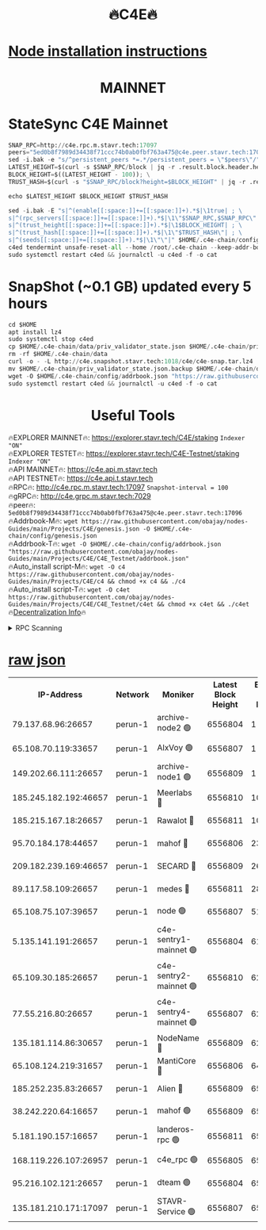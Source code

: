 <h1 align="center"> 🔥C4E🔥</h1>

[Node installation instructions](https://github.com/obajay/nodes-Guides/tree/main/Projects/C4E)
=

<h1 align="center"> MAINNET</h1>

# StateSync C4E Mainnet
```python
SNAP_RPC=http://c4e.rpc.m.stavr.tech:17097
peers="5ed0b8f7989d34438f71ccc74b0ab0fbf763a475@c4e.peer.stavr.tech:17096"
sed -i.bak -e "s/^persistent_peers *=.*/persistent_peers = \"$peers\"/" $HOME/.c4e-chain/config/config.toml
LATEST_HEIGHT=$(curl -s $SNAP_RPC/block | jq -r .result.block.header.height); \
BLOCK_HEIGHT=$((LATEST_HEIGHT - 100)); \
TRUST_HASH=$(curl -s "$SNAP_RPC/block?height=$BLOCK_HEIGHT" | jq -r .result.block_id.hash)

echo $LATEST_HEIGHT $BLOCK_HEIGHT $TRUST_HASH

sed -i.bak -E "s|^(enable[[:space:]]+=[[:space:]]+).*$|\1true| ; \
s|^(rpc_servers[[:space:]]+=[[:space:]]+).*$|\1\"$SNAP_RPC,$SNAP_RPC\"| ; \
s|^(trust_height[[:space:]]+=[[:space:]]+).*$|\1$BLOCK_HEIGHT| ; \
s|^(trust_hash[[:space:]]+=[[:space:]]+).*$|\1\"$TRUST_HASH\"| ; \
s|^(seeds[[:space:]]+=[[:space:]]+).*$|\1\"\"|" $HOME/.c4e-chain/config/config.toml
c4ed tendermint unsafe-reset-all --home /root/.c4e-chain --keep-addr-book
sudo systemctl restart c4ed && journalctl -u c4ed -f -o cat
```
# SnapShot (~0.1 GB) updated every 5 hours
```python
cd $HOME
apt install lz4
sudo systemctl stop c4ed
cp $HOME/.c4e-chain/data/priv_validator_state.json $HOME/.c4e-chain/priv_validator_state.json.backup
rm -rf $HOME/.c4e-chain/data
curl -o - -L http://c4e.snapshot.stavr.tech:1018/c4e/c4e-snap.tar.lz4 | lz4 -c -d - | tar -x -C $HOME/.c4e-chain --strip-components 2
mv $HOME/.c4e-chain/priv_validator_state.json.backup $HOME/.c4e-chain/data/priv_validator_state.json
wget -O $HOME/.c4e-chain/config/addrbook.json "https://raw.githubusercontent.com/obajay/nodes-Guides/main/Projects/C4E/addrbook.json"
sudo systemctl restart c4ed && journalctl -u c4ed -f -o cat
```
 <h1 align="center"> Useful Tools</h1>

🔥EXPLORER MAINNET🔥:  https://explorer.stavr.tech/C4E/staking            `Indexer "ON"` \
🔥EXPLORER TESTET🔥:   https://explorer.stavr.tech/C4E-Testnet/staking     `Indexer "ON"` \
🔥API MAINNET🔥:       https://c4e.api.m.stavr.tech \
🔥API TESTNET🔥:       https://c4e.api.t.stavr.tech \
🔥RPC🔥:               http://c4e.rpc.m.stavr.tech:17097                  `Snapshot-interval = 100` \
🔥gRPC🔥:              http://c4e.grpc.m.stavr.tech:7029 \
🔥peer🔥:              `5ed0b8f7989d34438f71ccc74b0ab0fbf763a475@c4e.peer.stavr.tech:17096` \
🔥Addrbook-M🔥:    ```wget https://raw.githubusercontent.com/obajay/nodes-Guides/main/Projects/C4E/genesis.json -O $HOME/.c4e-chain/config/genesis.json``` \
🔥Addrbook-T🔥:    ```wget -O $HOME/.c4e-chain/config/addrbook.json "https://raw.githubusercontent.com/obajay/nodes-Guides/main/Projects/C4E/C4E_Testnet/addrbook.json"``` \
🔥Auto_install script-M🔥: ```wget -O c4 https://raw.githubusercontent.com/obajay/nodes-Guides/main/Projects/C4E/c4 && chmod +x c4 && ./c4``` \
🔥Auto_install script-T🔥: ```wget -O c4et https://raw.githubusercontent.com/obajay/nodes-Guides/main/Projects/C4E/C4E_Testnet/c4et && chmod +x c4et && ./c4et``` \
🔥[Decentralization Info](https://github.com/obajay/StateSync-snapshots/tree/main/Projects/C4E/Decentralization)🔥




<details>
<summary>RPC Scanning</summary>

<h2 align="center"> We scan nodes in real time every 4 hours. And we provide the final result of RPC endpoints.
We cannot influence the operation of these nodes in any way. </h2>


```python
If Voting Power is higher than 0 --> then the Node is a validator of the network and may be subject to attack and be a potential threat to the chain.
```
```python
We marked such validators with a red symbol
```

</details>

[raw json](https://rpc-check.c4e.stavr.tech/c4e/rpc-c4e-result.json)
=



<table><tr><th>IP-Address</th><th>Network</th><th>Moniker</th><th>Latest Block Height</th><th>Earliest Block Height</th><th>Catching Up</th><th>Tx Index</th><th>Voting Power</th><th>Scan Time</th></tr><tr><td>79.137.68.96:26657</td><td>perun-1</td><td>archive-node2 🟢</td><td>6556804</td><td>1</td><td>False</td><td>on</td><td>0</td><td>2024-01-02T13:48:40.505385736UTC</td></tr><tr><td>65.108.70.119:33657</td><td>perun-1</td><td>AlxVoy 🟢</td><td>6556807</td><td>1</td><td>False</td><td>on</td><td>0</td><td>2024-01-02T13:48:54.775071382UTC</td></tr><tr><td>149.202.66.111:26657</td><td>perun-1</td><td>archive-node1 🟢</td><td>6556809</td><td>1</td><td>False</td><td>on</td><td>0</td><td>2024-01-02T13:49:10.678147620UTC</td></tr><tr><td>185.245.182.192:46657</td><td>perun-1</td><td>Meerlabs 🔴</td><td>6556810</td><td>1051501</td><td>False</td><td>on</td><td>493550</td><td>2024-01-02T13:49:14.250793629UTC</td></tr><tr><td>185.215.167.18:26657</td><td>perun-1</td><td>Rawalot 🔴</td><td>6556811</td><td>1090501</td><td>False</td><td>on</td><td>579034</td><td>2024-01-02T13:49:25.839299742UTC</td></tr><tr><td>95.70.184.178:44657</td><td>perun-1</td><td>mahof 🔴</td><td>6556806</td><td>2342001</td><td>False</td><td>off</td><td>1357006</td><td>2024-01-02T13:48:53.988928264UTC</td></tr><tr><td>209.182.239.169:46657</td><td>perun-1</td><td>SECARD 🔴</td><td>6556809</td><td>2616101</td><td>False</td><td>off</td><td>675729</td><td>2024-01-02T13:49:08.002870086UTC</td></tr><tr><td>89.117.58.109:26657</td><td>perun-1</td><td>medes 🔴</td><td>6556811</td><td>2826001</td><td>False</td><td>off</td><td>471345</td><td>2024-01-02T13:49:21.045518308UTC</td></tr><tr><td>65.108.75.107:39657</td><td>perun-1</td><td>node 🟢</td><td>6556807</td><td>5198801</td><td>False</td><td>on</td><td>0</td><td>2024-01-02T13:48:57.133891158UTC</td></tr><tr><td>5.135.141.191:26657</td><td>perun-1</td><td>c4e-sentry1-mainnet 🟢</td><td>6556804</td><td>6198001</td><td>False</td><td>on</td><td>0</td><td>2024-01-02T13:48:39.832957762UTC</td></tr><tr><td>65.109.30.185:26657</td><td>perun-1</td><td>c4e-sentry2-mainnet 🟢</td><td>6556810</td><td>6238301</td><td>False</td><td>on</td><td>0</td><td>2024-01-02T13:49:13.909272147UTC</td></tr><tr><td>77.55.216.80:26657</td><td>perun-1</td><td>c4e-sentry4-mainnet 🟢</td><td>6556807</td><td>6241001</td><td>False</td><td>on</td><td>0</td><td>2024-01-02T13:48:54.383162482UTC</td></tr><tr><td>135.181.114.86:30657</td><td>perun-1</td><td>NodeName 🔴</td><td>6556809</td><td>6284301</td><td>False</td><td>off</td><td>333717</td><td>2024-01-02T13:49:11.058831637UTC</td></tr><tr><td>65.108.124.219:31657</td><td>perun-1</td><td>MantiCore 🔴</td><td>6556806</td><td>6456806</td><td>False</td><td>off</td><td>837869</td><td>2024-01-02T13:48:53.508816277UTC</td></tr><tr><td>185.252.235.83:26657</td><td>perun-1</td><td>Alien 🔴</td><td>6556809</td><td>6502501</td><td>False</td><td>on</td><td>380508</td><td>2024-01-02T13:49:11.354405776UTC</td></tr><tr><td>38.242.220.64:16657</td><td>perun-1</td><td>mahof 🟢</td><td>6556809</td><td>6545801</td><td>False</td><td>off</td><td>0</td><td>2024-01-02T13:49:08.297222934UTC</td></tr><tr><td>5.181.190.157:16657</td><td>perun-1</td><td>landeros-rpc 🟢</td><td>6556811</td><td>6550001</td><td>False</td><td>on</td><td>0</td><td>2024-01-02T13:49:25.506937510UTC</td></tr><tr><td>168.119.226.107:26957</td><td>perun-1</td><td>c4e_rpc 🟢</td><td>6556805</td><td>6554001</td><td>False</td><td>on</td><td>0</td><td>2024-01-02T13:48:46.951272849UTC</td></tr><tr><td>95.216.102.121:26657</td><td>perun-1</td><td>dteam 🟢</td><td>6556804</td><td>6555001</td><td>False</td><td>on</td><td>0</td><td>2024-01-02T13:48:40.165313672UTC</td></tr><tr><td>135.181.210.171:17097</td><td>perun-1</td><td>STAVR-Service 🟢</td><td>6556807</td><td>6556501</td><td>False</td><td>on</td><td>0</td><td>2024-01-02T13:48:59.511604132UTC</td></tr></table>
